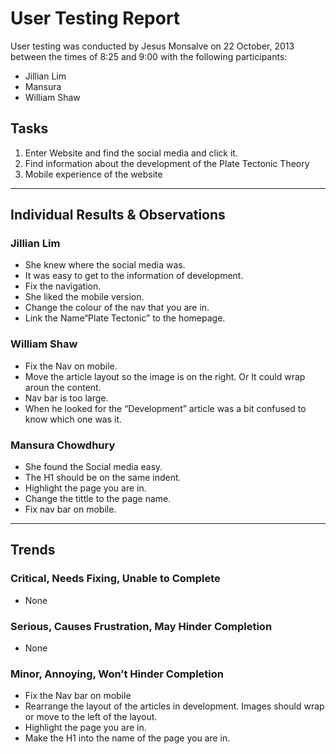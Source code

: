 # User Testing Report

User testing was conducted by Jesus Monsalve on 22 October, 2013 between the times of 8:25 and 9:00 with the following participants:

- Jillian Lim
- Mansura
- William Shaw

## Tasks

1. Enter Website and find the social media and click it.
2. Find information about the development of the Plate Tectonic Theory
3. Mobile experience of the website

---

## Individual Results & Observations

### Jillian Lim

- She knew where the social media was.
- It was easy to get to the information of development.
- Fix the navigation. 
- She liked the mobile version.
- Change the colour of the nav that you are in.
- Link the Name“Plate Tectonic” to the homepage.

### William Shaw

- Fix the Nav on mobile.
- Move the article layout so the image is on the right. Or It could wrap aroun the content.
- Nav bar is too large.
- When he looked for the “Development” article was a bit confused to know which one was it.


### Mansura Chowdhury

- She found the Social media easy.
- The H1 should be on the same indent.
- Highlight the page you are in.
- Change the tittle to the page name.
- Fix nav bar on mobile.

---

## Trends

### Critical, Needs Fixing, Unable to Complete

- None

### Serious, Causes Frustration, May Hinder Completion

- None

### Minor, Annoying, Won’t Hinder Completion

- Fix the Nav bar on mobile
- Rearrange the layout of the articles in development. Images should wrap or move to the left of the layout.
- Highlight the page you are in.
- Make the H1 into the name of the page you are in.